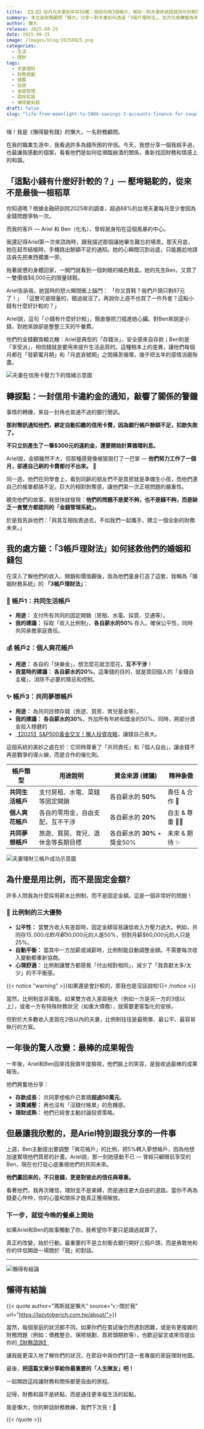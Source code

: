 ```yaml
---
title: 【生活】從月光夫妻到年存50萬：我如何用3個帳戶，幫助一對夫妻終結因錢而吵的無限循環
summary: 本文由財務顧問「懶大」分享一對夫妻如何透過「3帳戶理財法」，從月光族轉變為年存50萬，並終結因金錢爭吵的困境。透過共同生活、個人自由與共同夢想帳戶的劃分，幫助他們重建財務秩序與信任，實現財務自由與關係和諧。
author: 懶大
release: 2025-08-25
date: 2025-08-25
image: /images/blog/20250825.png
categories:
  - 生活
  - 理財
tags:
  - 夫妻理財
  - 財務規劃
  - 儲蓄
  - 投資
  - 金錢管理
  - 關係和諧
  - 懶得變有錢
draft: false
slug: "life-from-moonlight-to-500k-savings-3-accounts-finance-for-couples"
---
```


嗨！我是《懶得變有錢》的懶大，一名財務顧問。

在我的職業生涯中，我看過許多為錢所困的伴侶。今天，我想分享一個我經手過，也最讓我感動的個案，看看他們是如何從瀕臨崩潰的關係，重新找回財務和情感上的和諧。

## 「這點小錢有什麼好計較的？」— 壓垮駱駝的，從來不是最後一根稻草

你知道嗎？根據金融研訓院2025年的調查，超過68%的台灣夫妻每月至少會因為金錢問題爭執一次。

而我的客戶 — Ariel 和 Ben（化名），曾經就身陷在這個風暴的中心。

我還記得Ariel第一次來諮詢時，跟我描述那個讓她畢生難忘的場景。那天月底，她在超市結帳時，手機跳出餘額不足的通知。她的心瞬間沉到谷底，只能尷尬地請店員先把東西擱置一旁。

拖著疲憊的身體回家，一開門就看到一個刺眼的橘色鞋盒。她的先生Ben，又買了一雙價值$8,000元的限量球鞋。

Ariel告訴我，她當時的怒火瞬間衝上腦門：
「你又買鞋？我們戶頭只剩87元了！」
「這雙可是限量的，錯過就沒了。再說你上週不也買了一件外套？這點小錢有什麼好計較的？」

Ariel說，這句「小錢有什麼好計較」，簡直像把刀插進她心臟。對Ben來說是小錢，對她來說卻是整整三天的午餐費。

他們的金錢觀南轅北轍：Ariel是典型的「存錢派」，安全感來自存款；Ben則是「享受派」，相信錢就是要用來提升生活品質的。這種根本上的差異，讓他們每個月都在「發薪蜜月期」和「月底哀號期」之間痛苦循環，幾乎把五年的感情消磨殆盡。

![夫妻在信用卡壓力下的情緒示意圖](https://images.unsplash.com/photo-1589758438368-0ad531db3366?ixlib=rb-4.1.0&q=85&fm=jpg&crop=entropy&cs=srgb)

## 轉捩點：一封信用卡違約金的通知，敲響了關係的警鐘

事情的轉機，來自一封再也普通不過的銀行簡訊。

**那封簡訊通知他們，綁定自動扣繳的信用卡費，因為銀行帳戶餘額不足，扣款失敗了。**

**不只立刻產生了一筆$300元的違約金，還要開始計算循環利息。**

Ariel說，金額雖然不大，但那種感覺像被狠狠打了一巴掌 — **他們努力工作了一個月，卻連自己刷的卡費都付不出來。** 💸

同一週，他們在同學會上，看到同齡的朋友們不是買房就是準備生小孩，而他們連自己的帳單都搞不定。巨大的相對剝奪感，讓他們第一次正視問題的嚴重性。

聽完他們的故事，我很快就發現：**他們的問題不是愛不夠，也不是錢不夠，而是缺乏一套雙方都認同的「金錢管理系統」。**

於是我告訴他們：「與其互相指責過去，不如我們一起攜手，建立一個全新的財務未來。」

## 我的處方籤：「3帳戶理財法」如何拯救他們的婚姻和錢包

在深入了解他們的收入、開銷和價值觀後，我為他們量身打造了這套，我稱為「婚姻財務系統」的 **「3帳戶理財法」**：

### **🏦 帳戶1：共同生活帳戶**

- **用途：** 支付所有共同的固定開銷（房租、水電、採買、交通等）。
- **我的建議：** 採取「收入比例制」，**各自薪水的50%** 存入。確保公平性，同時共同承擔家庭責任。

### **💰 帳戶2：個人爽花帳戶**

- **用途：** 各自的「快樂金」，想怎麼花就怎麼花，**互不干涉**！
- **我當時的建議：** **各自薪水的20%**。這筆錢的目的，就是買回個人的「金錢自主權」，消除不必要的猜忌和控制。

### **✨ 帳戶3：共同夢想帳戶**

- **用途：** 為共同目標存錢（旅遊、買房、育兒基金等）。
- **我的建議：** **各自薪水的30%**，外加所有年終和獎金的50%。同時，將部分資金投入穩健的
- [【2025】S&P500黃金交叉！懶人投資攻略](/blog/investment-the-sp-500-has-surprisingly-shown-a-golden-cross-how-should-lazy-investors-respond/)，讓錢自己長大。

這個系統的美妙之處在於：它同時尊重了「共同責任」和「個人自由」，讓金錢不再是戰爭的導火線，而是合作的催化劑。

| 帳戶類型         | 用途說明                           | 資金來源 (建議)              | 精神象徵       |
| ---------------- | ---------------------------------- | ---------------------------- | -------------- |
| **共同生活帳戶** | 支付房租、水電、菜錢等固定開銷     | 各自薪水的 **50%**           | 責任 & 合作 🤝 |
| **個人爽花帳戶** | 各自的零用金，自由支配，互不干涉   | 各自薪水的 **20%**           | 自主 & 尊重 🧘‍♀️ |
| **共同夢想帳戶** | 旅遊、買房、育兒、退休金等長期目標 | 各自薪水的 **30%** + 獎金50% | 未來 & 期待 ✨ |

![夫妻理財三帳戶成功示意圖](https://images.unsplash.com/photo-1646325311277-0c35409fdd57?ixlib=rb-4.1.0&q=85&fm=jpg&crop=entropy&cs=srgb)

## 為什麼是用比例，而不是固定金額?

許多人問我為什麼採用薪水比例制，而不是固定金額。這是一個非常好的問題！

### **👫 比例制的三大優勢**

- **公平性：** 當雙方收入有差距時，固定金額容易讓低收入方壓力過大。例如，共同存$15,000元對月薪$30,000元的人是50%，但對月薪$60,000元的人只是25%。
- **自動平衡：** 當其中一方加薪或減薪時，比例制能自動調整金額。不需要每次收入變動都重新協商。
- **心理舒適：** 比例制讓雙方都感覺「付出相對相同」，減少了「我貢獻太多/太少」的不平衡感。

{{< notice "warning" >}}如果還是會計較的，那我也是沒話說啦!{{< /notice >}}

當然，比例制並非萬能。如果雙方收入差距極大（例如一方是另一方的3倍以上），或者一方有特殊財務狀況（如重大債務），就需要更客製化的安排。

但對於大多數收入差距在2倍以內的夫妻，比例制往往是最簡單、最公平、最容易執行的方案。

## 一年後的驚人改變：最棒的成果報告

一年後，Ariel和Ben回來找我做年度檢視，他們臉上的笑容，是我收過最棒的成果報告。

他們興奮地分享：

- **存款成長：** 共同夢想帳戶已累積**超過50萬元**。
- **消費減壓：** 再也沒有「沒錢付帳單」的危機感。
- **理財成熟：** 他們已經會主動討論投資策略。

## 但最讓我欣慰的，是Ariel特別跟我分享的一件事

上週，Ben主動提出要調整「爽花帳戶」的比例，把5%轉入夢想帳戶，因為他想加速實現他們買房的計畫。Ariel說，那一刻她感動不已 — 曾經只顧眼前享受的Ben，現在也打從心底重視他們的共同未來。

**他們贏回來的，不只是錢，更是對彼此的信任與尊重。**

看著他們，我再次確信，理財並不是束縛，而是通往更大自由的道路。當你不再為錢憂心忡忡，你的心靈和關係才能真正獲得解放。

### **下一步，就從今晚的餐桌上開始**

如果Ariel和Ben的故事觸動了你，我希望你不要只是讀過就算了。

真正的改變，始於行動。最重要的不是立刻衝去銀行開好三個戶頭，而是勇敢地和你的伴侶開啟一場關於「錢」的對話。

---

![懶得有結論](/images/blog/lazytobeconclude.svg)

## 懶得有結論

{{< quote author="瑪斯就是懶大" source="👉關於我" url="https://lazytoberich.com.tw/about/">}}

當然，每個家庭的狀況都不同。如果你們在嘗試後仍然遇到困難，或是有更複雜的財務問題（例如：債務整合、保險規劃、買房頭期款等），也歡迎留言或來信提出你的[【財務諮詢】](/contact)

讓我能更深入地了解你們的狀況，在節目中與你們打造一套專屬的家庭理財地圖。

最後，**把這篇文章分享給你最重要的「人生隊友」吧！**

一起開啟這段讓財務和關係都更自由的旅程。

記得，財務和諧不是終點，而是通往更幸福生活的起點。

我是懶大，你的幹話財務教練，我們下次見！👋

{{< /quote >}}
